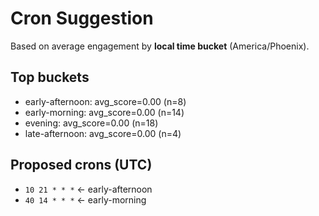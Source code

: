 # Cron Suggestion
Based on average engagement by **local time bucket** (America/Phoenix).

## Top buckets
- early-afternoon: avg_score=0.00 (n=8)
- early-morning: avg_score=0.00 (n=14)
- evening: avg_score=0.00 (n=18)
- late-afternoon: avg_score=0.00 (n=4)

## Proposed crons (UTC)
- `10 21 * * *`  ← early-afternoon
- `40 14 * * *`  ← early-morning
